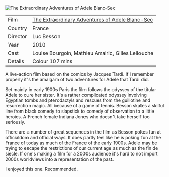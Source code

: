 ![The Extraordinary Adventures of Adele Blanc-Sec](AdeleBlanc-Sec.jpg)

| | |
|-|-|
Film|[The Extraordinary Adventures of Adele Blanc-Sec](https://www.imdb.com/title/tt1179025/)
Country|France
Director|Luc Besson
Year|2010
Cast|Louise Bourgoin, Mathieu Amalric, Gilles Lellouche
Details|Colour 107 mins


A live-action film based on the comics by Jacques Tardi. If I remember properly it's the amalgam of two adventures for Adele that Tardi did.

Set mainly in early 1900s Paris the film follows the odyssey of the titular Adele to cure her sister. It's a rather complicated odyssey involving Egyptian tombs and pterodactyls and rescues from the guillotine and resurrection magic. All because of a game of tennis. Besson skates a skilful line from black comedy to slapstick to comedy of observation to a little heroics. A French female Indiana Jones who doesn't take herself too seriously.

There are a number of great sequences in the film as Besson pokes fun at officialdom and official ways. It does partly feel like he is poking fun at the France of today as much of the France of the early 1900s. Adele may be trying to escape the restrictions of our current age as much as the fin de siecle. If one's making a film for a 2000s audience it's hard to not import 2000s worldviews into a representation of the past.

I enjoyed this one. Recommended.
